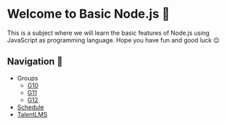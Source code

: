 # Welcome to Basic Node.js 🚀

This is a subject where we will learn the basic features of Node.js using JavaScript as programming language. Hope you have fun and good luck 😉

## Navigation 🧭

* Groups
  * [G10](/G10/)
  * [G11](/G11/)
  * [G12](/G12/)
* [Schedule](https://docs.google.com/spreadsheets/d/1h9zUq77taetu-STSsdb2_gRPREZbxQkW/edit#gid=1101005005)
* [TalentLMS](https://academyforprogramming-seavusedu.talentlms.com/index)
